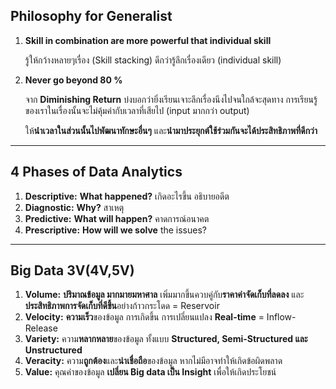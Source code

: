 ## Philosophy for Generalist

1. **Skill in combination are more powerful that individual skill**
    
    รู้ให้กว้างหลายๆเรื่อง (Skill stacking) ดีกว่ารู้ลึกเรื่องเดียว (individual skill)
    
2. **Never go beyond 80 %**
    
    จาก **Diminishing Return** บ่งบอกว่ายิ่งเรียนเจาะลึกเรื่องนึงไปจนใกล้จะสุดทาง การเรียนรู้ของเราในเรื่องนั้นจะไม่คุ้มค่ากับเวลาที่เสียไป (input มากกว่า output)
    
    ให้**นำเวลาในส่วนนั้นไปพัฒนาทักษะอื่นๆ** และ**นำมาประยุกต์ใช้ร่วมกันจะได้ประสิทธิภาพที่ดีกว่า**
    

---

## 4 Phases of Data Analytics

1. **Descriptive:** **What happened?** เกิดอะไรขึ้น อธิบายอดีต
2. **Diagnostic:** **Why?** สาเหตุ
3. **Predictive:** **What will happen?** คาดการณ์อนาคต
4. **Prescriptive:** **How will we solve** the issues? 
    

---

## Big Data 3V(4V,5V)

1. **Volume:** **ปริมาณข้อมูล มากมายมหาศาล** เพิ่มมากขึ้นควบคู่กับ**ราคาค่าจัดเก็บที่ลดลง** และ**ประสิทธิภาพการจัดเก็บที่ดีขึ้น**อย่างก้าวกระโดด = Reservoir
2. **Velocity:** **ความเร็ว**ของข้อมูล การเกิดขึ้น การเปลี่ยนแปลง **Real-time** = Inflow-Release 
3. **Variety:** ความ**หลากหลาย**ของข้อมูล ทั้งแบบ **Structured, Semi-Structured และ Unstructured**
4. ********************Veracity:******************** ความ**ถูกต้อง**และ**น่าเชื่อถือ**ของข้อมูล หากไม่มีอาจทำให้เกิดข้อผิดพลาด
5. **************Value:************** คุณค่าของข้อมูล **เปลี่ยน Big data เป็น Insight** เพื่อให้เกิดประโยชน์
